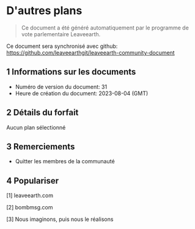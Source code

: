 # D'autres plans

>Ce document a été généré automatiquement par le programme de vote parlementaire Leaveearth.

Ce document sera synchronisé avec github: https://github.com/leaveearthgit/leaveearth-community-document

## 1 Informations sur les documents

- Numéro de version du document: 31
- Heure de création du document: 2023-08-04 (GMT)

## 2 Détails du forfait

Aucun plan sélectionné

## 3 Remerciements
* Quitter les membres de la communauté

## 4 Populariser
[1] leaveearth.com

[2] bombmsg.com

[3] Nous imaginons, puis nous le réalisons